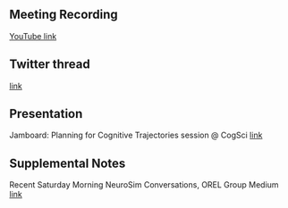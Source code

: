 ## Meeting Recording

[YouTube link](https://www.youtube.com/watch?v=d0XBhrDaLGs)

## Twitter thread

[link](https://twitter.com/Orthogonal_Lab/status/1406466824397627395)

## Presentation

Jamboard: Planning for Cognitive Trajectories session @ CogSci [link](https://jamboard.google.com/d/1_DxMugyRFxYyysK_v2PDkjyWlN7AC77v8jPSagbQOfc/viewer)

## Supplemental Notes

Recent Saturday Morning NeuroSim Conversations, OREL Group Medium [link](https://medium.com/orel-group/recent-saturday-morning-neurosim-conversations-b23c35bf21ff)
